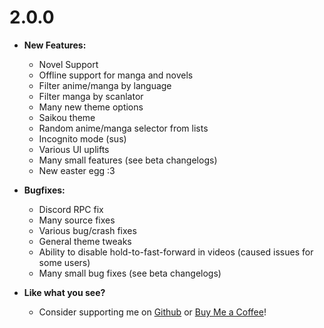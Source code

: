 # 2.0.0

- **New Features:**
  - Novel Support
  - Offline support for manga and novels
  - Filter anime/manga by language
  - Filter manga by scanlator
  - Many new theme options
  - Saikou theme
  - Random anime/manga selector from lists
  - Incognito mode (sus)
  - Various UI uplifts
  - Many small features (see beta changelogs)
  - New easter egg :3

- **Bugfixes:**
  - Discord RPC fix
  - Many source fixes
  - Various bug/crash fixes
  - General theme tweaks
  - Ability to disable hold-to-fast-forward in videos (caused issues for some users)
  - Many small bug fixes (see beta changelogs)

- **Like what you see?**
  - Consider supporting me on [Github](https://github.com/sponsors/rebelonion) or [Buy Me a Coffee](https://www.buymeacoffee.com/rebelonion)!